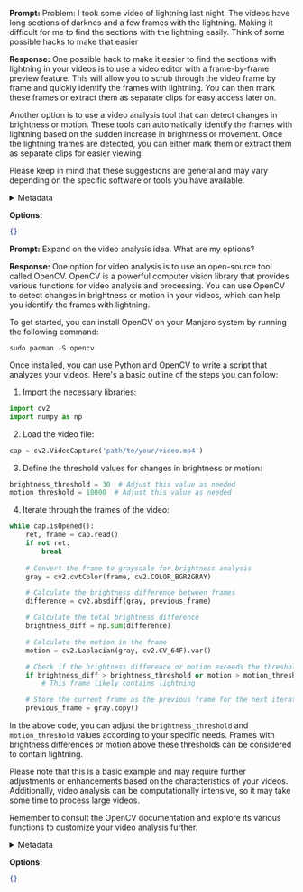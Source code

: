 **Prompt:**
Problem: I took some video of lightning last night. The videos have long sections of darknes and a few frames with the lightning. Making it difficult for me to find the sections with the lightning easily. Think of some possible hacks to make that easier


**Response:**
One possible hack to make it easier to find the sections with lightning in your videos is to use a video editor with a frame-by-frame preview feature. This will allow you to scrub through the video frame by frame and quickly identify the frames with lightning. You can then mark these frames or extract them as separate clips for easy access later on.

Another option is to use a video analysis tool that can detect changes in brightness or motion. These tools can automatically identify the frames with lightning based on the sudden increase in brightness or movement. Once the lightning frames are detected, you can either mark them or extract them as separate clips for easier viewing.

Please keep in mind that these suggestions are general and may vary depending on the specific software or tools you have available.

<details><summary>Metadata</summary>

- Duration: 3872 ms
- Datetime: 2023-08-26T16:13:05.087395
- Model: gpt-3.5-turbo-0613

</details>

**Options:**
```json
{}
```

**Prompt:**
Expand on the video analysis idea. What are my options?

**Response:**
One option for video analysis is to use an open-source tool called OpenCV. OpenCV is a powerful computer vision library that provides various functions for video analysis and processing. You can use OpenCV to detect changes in brightness or motion in your videos, which can help you identify the frames with lightning.

To get started, you can install OpenCV on your Manjaro system by running the following command:

```
sudo pacman -S opencv
```

Once installed, you can use Python and OpenCV to write a script that analyzes your videos. Here's a basic outline of the steps you can follow:

1. Import the necessary libraries:
```python
import cv2
import numpy as np
```

2. Load the video file:
```python
cap = cv2.VideoCapture('path/to/your/video.mp4')
```

3. Define the threshold values for changes in brightness or motion:
```python
brightness_threshold = 30  # Adjust this value as needed
motion_threshold = 10000  # Adjust this value as needed
```

4. Iterate through the frames of the video:
```python
while cap.isOpened():
    ret, frame = cap.read()
    if not ret:
        break
    
    # Convert the frame to grayscale for brightness analysis
    gray = cv2.cvtColor(frame, cv2.COLOR_BGR2GRAY)

    # Calculate the brightness difference between frames
    difference = cv2.absdiff(gray, previous_frame)

    # Calculate the total brightness difference
    brightness_diff = np.sum(difference)

    # Calculate the motion in the frame
    motion = cv2.Laplacian(gray, cv2.CV_64F).var()

    # Check if the brightness difference or motion exceeds the thresholds
    if brightness_diff > brightness_threshold or motion > motion_threshold:
        # This frame likely contains lightning

    # Store the current frame as the previous frame for the next iteration
    previous_frame = gray.copy()
```

In the above code, you can adjust the `brightness_threshold` and `motion_threshold` values according to your specific needs. Frames with brightness differences or motion above these thresholds can be considered to contain lightning.

Please note that this is a basic example and may require further adjustments or enhancements based on the characteristics of your videos. Additionally, video analysis can be computationally intensive, so it may take some time to process large videos.

Remember to consult the OpenCV documentation and explore its various functions to customize your video analysis further.

<details><summary>Metadata</summary>

- Duration: 13840 ms
- Datetime: 2023-08-26T16:13:57.265746
- Model: gpt-3.5-turbo-0613

</details>

**Options:**
```json
{}
```

